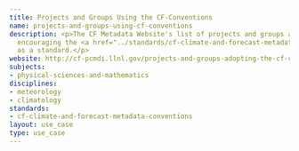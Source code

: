 ```yaml
---
title: Projects and Groups Using the CF-Conventions
name: projects-and-groups-using-cf-conventions
description: <p>The CF Metadata Website's list of projects and groups adopting or
  encouraging the <a href="../standards/cf-climate-and-forecast-metadata-conventions.html">CF</a>-Conventions
  as a standard.</p>
website: http://cf-pcmdi.llnl.gov/projects-and-groups-adopting-the-cf-conventions-as-their-standard
subjects:
- physical-sciences-and-mathematics
disciplines:
- meteorology
- climatology
standards:
- cf-climate-and-forecast-metadata-conventions
layout: use_case
type: use_case
---
```


